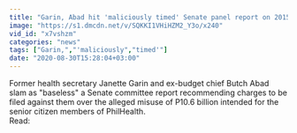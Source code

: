 ```yaml
---
title: "Garin, Abad hit 'maliciously timed' Senate panel report on 2015 PhilHealth fund scandal"
image: "https://s1.dmcdn.net/v/SQKKI1VHiHZM2_Y3o/x240"
vid_id: "x7vshzm"
categories: "news"
tags: ["Garin,","'maliciously","timed'"]
date: "2020-08-30T15:28:04+03:00"
---
```

Former health secretary Janette Garin and ex-budget chief Butch Abad slam as &quot;baseless&quot; a Senate committee report recommending charges to be filed against them over the alleged misuse of P10.6 billion intended for the senior citizen members of PhilHealth.  <br>Read: 
